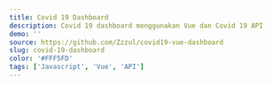 ```yaml
---
title: Covid 19 Dashboard
description: Covid 19 dashboard menggunakan Vue dan Covid 19 API
demo: ''
source: https://github.com/Zzzul/covid19-vue-dashboard
slug: covid-19-dashboard
color: '#FFF5FD'
tags: ['Javascript', 'Vue', 'API']
---
```

